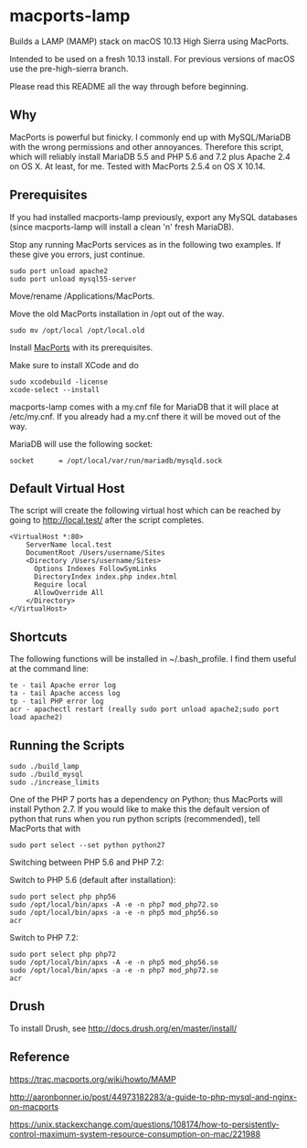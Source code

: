 macports-lamp
=============

Builds a LAMP (MAMP) stack on macOS 10.13 High Sierra using MacPorts.

Intended to be used on a fresh 10.13 install. For previous versions of macOS
use the pre-high-sierra branch.

Please read this README all the way through before beginning.

Why
---
MacPorts is powerful but finicky. I commonly end up with MySQL/MariaDB with
the wrong permissions and other annoyances. Therefore this script, which will
reliably install MariaDB 5.5 and PHP 5.6 and 7.2 plus Apache 2.4 on OS X. 
At least, for me. Tested with MacPorts 2.5.4 on OS X 10.14.

Prerequisites
-------------
If you had installed macports-lamp previously, export any MySQL databases
(since macports-lamp will install a clean 'n' fresh MariaDB).

Stop any running MacPorts services as in the following two examples. If 
these give you errors, just continue.

```
sudo port unload apache2
sudo port unload mysql55-server
```

Move/rename /Applications/MacPorts.

Move the old MacPorts installation in /opt out of the way.

```
sudo mv /opt/local /opt/local.old
```

Install [MacPorts](http://www.macports.org/install.php) with its prerequisites.

Make sure to install XCode and do

```
sudo xcodebuild -license
xcode-select --install
```

macports-lamp comes with a my.cnf file for MariaDB that it will place at
/etc/my.cnf. If you already had a my.cnf there it will be moved out of the way.

MariaDB will use the following socket:

```
socket		= /opt/local/var/run/mariadb/mysqld.sock
```

Default Virtual Host
--------------------

The script will create the following virtual host which can be reached by
going to http://local.test/ after the script completes.

```
<VirtualHost *:80>
    ServerName local.test
    DocumentRoot /Users/username/Sites
    <Directory /Users/username/Sites>
      Options Indexes FollowSymLinks
      DirectoryIndex index.php index.html
      Require local
      AllowOverride All
    </Directory>
</VirtualHost>
```

Shortcuts
---------

The following functions will be installed in ~/.bash_profile. I find them useful
at the command line:

```
te - tail Apache error log
ta - tail Apache access log
tp - tail PHP error log
acr - apachectl restart (really sudo port unload apache2;sudo port load apache2)
```

Running the Scripts
-------------------

```
sudo ./build_lamp
sudo ./build_mysql
sudo ./increase_limits
```

One of the PHP 7 ports has a dependency on Python; thus MacPorts will install
Python 2.7. If you would like to make this the default version of python that
runs when you run python scripts (recommended), tell MacPorts that with

```
sudo port select --set python python27
```

Switching between PHP 5.6 and PHP 7.2:

Switch to PHP 5.6 (default after installation):
```
sudo port select php php56
sudo /opt/local/bin/apxs -A -e -n php7 mod_php72.so
sudo /opt/local/bin/apxs -a -e -n php5 mod_php56.so
acr
```

Switch to PHP 7.2:
```
sudo port select php php72
sudo /opt/local/bin/apxs -A -e -n php5 mod_php56.so
sudo /opt/local/bin/apxs -a -e -n php7 mod_php72.so
acr

```

Drush
-----

To install Drush, see http://docs.drush.org/en/master/install/

Reference
---------
https://trac.macports.org/wiki/howto/MAMP

http://aaronbonner.io/post/44973182283/a-guide-to-php-mysql-and-nginx-on-macports

https://unix.stackexchange.com/questions/108174/how-to-persistently-control-maximum-system-resource-consumption-on-mac/221988
